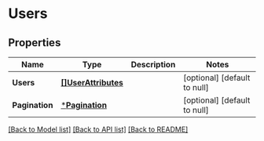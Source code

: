 # Users

## Properties
Name | Type | Description | Notes
------------ | ------------- | ------------- | -------------
**Users** | [**[]UserAttributes**](UserAttributes.md) |  | [optional] [default to null]
**Pagination** | [***Pagination**](Pagination.md) |  | [optional] [default to null]

[[Back to Model list]](../README.md#documentation-for-models) [[Back to API list]](../README.md#documentation-for-api-endpoints) [[Back to README]](../README.md)


